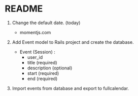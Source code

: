 # README

1. Change the default date. (today)

    - momentjs.com

2. Add Event model to Rails project and create the database.
    - Event (Session) :
        - user_id
        - title (required)
        - description (optional)
        - start (required)
        - end (required)

3. Import events from database and export to fullcalendar.
